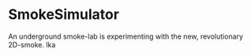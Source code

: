 # SmokeSimulator
An underground smoke-lab is experimenting with the new, revolutionary 2D-smoke. lka
